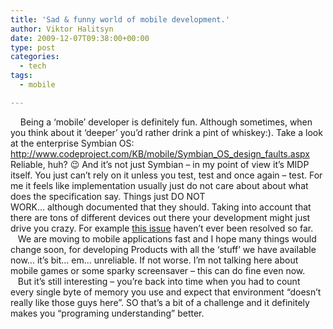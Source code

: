 ```yaml
---
title: 'Sad & funny world of mobile development.'
author: Viktor Halitsyn
date: 2009-12-07T09:38:00+00:00
type: post
categories:
  - tech
tags:
  - mobile

---
```

<span style="font-family: Verdana; font-size: 13px;"></span>

<div style="margin-bottom: 0px; margin-top: 0px;">
  &nbsp;&nbsp; &nbsp;Being a &#8216;mobile&#8217;&nbsp;developer is definitely fun. Although sometimes, when you think about it &#8216;deeper&#8217; you&#8217;d rather drink a pint of whiskey:). Take a look at the enterprise Symbian OS:
</div>

<div style="margin-bottom: 0px; margin-top: 0px;">
  <a href="http://www.codeproject.com/KB/mobile/Symbian_OS_design_faults.aspx">http://www.codeproject.com/KB/mobile/Symbian_OS_design_faults.aspx</a>&nbsp;&nbsp;
</div>

<div style="margin-bottom: 0px; margin-top: 0px;">
  Reliable, huh? 😉 And it&#8217;s not just Symbian &#8211; in my point of view it&#8217;s MIDP itself. You just can&#8217;t rely on it unless you test, test and once again &#8211; test. For me it feels like implementation usually just do not care about about what does the specification say.&nbsp;Things just DO NOT WORK&#8230;&nbsp;although&nbsp;documented that they should. Taking into account that there are tons of different devices out there your development might just drive you crazy. For example <a href="http://developer.sonyericsson.com/community/message/128778#128778">this issue</a>&nbsp;haven&#8217;t ever been resolved so far.&nbsp;
</div>

<div style="margin-bottom: 0px; margin-top: 0px;">
  &nbsp;&nbsp; We are moving to mobile applications fast and I hope many things would change soon, for developing Products with all the &#8216;stuff&#8217; we have available now&#8230; it&#8217;s bit&#8230;&nbsp;em&#8230; unreliable. If not worse. I&#8217;m not talking here about mobile games or some&nbsp;sparky&nbsp;screensaver&nbsp;&#8211; this can do fine even now.
</div>

<div style="margin-bottom: 0px; margin-top: 0px;">
  &nbsp;&nbsp; But it&#8217;s still interesting &#8211; you&#8217;re back into time when you had to count every single byte of memory you use and expect that environment &#8220;doesn&#8217;t really like those guys here&#8221;. SO that&#8217;s a bit of a challenge and it definitely makes you &#8220;programing understanding&#8221; better.
</div>